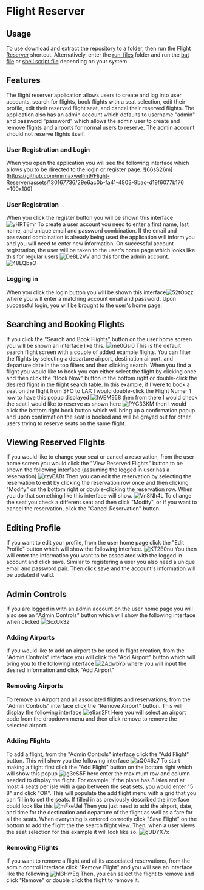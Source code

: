 # **Flight Reserver**

## **Usage**

To use download and extract the repository to a folder, then run the [Flight Reserver](https://github.com/mrmaxwellm9/Flight-Reserver/blob/main/Flight%20Reserver.lnk) shortcut. Alternatively, enter the [run_files](https://github.com/mrmaxwellm9/Flight-Reserver/tree/main/run_files) folder and run the [bat file](https://github.com/mrmaxwellm9/Flight-Reserver/blob/main/run_files/RunFlightReserver.bat) or [shell script file](https://github.com/mrmaxwellm9/Flight-Reserver/blob/main/run_files/RunFlightReserver.sh) depending on your system.

## **Features**

The flight reserver application allows users to create and log into user accounts, search for flights, book flights with a seat selection, edit their profile, edit their reserved flight seat, and cancel their reserved flights. The application also has an admin account which defaults to username "admin" and password "password" which allows the admin user to create and remove flights and airports for normal users to reserve. The admin account should not reserve flights itself.

### **User Registration and Login**

When you open the application you will see the following interface which allows you to be directed to the login or register page. ![66sS26m](https://github.com/mrmaxwellm9/Flight-Reserver/assets/130167736/29e6ac0b-fa41-4803-9bac-d19f6077b176 =100x100) 

### **User Registration**

When you click the register button you will be shown this interface ![yHRT8mr](https://github.com/mrmaxwellm9/Flight-Reserver/assets/130167736/d22a594d-16c1-4e88-9c01-36a186c0ebde) To create a user account you need to enter a first name, last name, and unique email and password combination. If the email and password combination is already being used the application will inform you and you will need to enter new information. On successful account registration, the user will be taken to the user's home page which looks like this for regular users ![De8L2VV](https://github.com/mrmaxwellm9/Flight-Reserver/assets/130167736/a41e3571-a5d3-4187-a244-9790a26dfbf7) and this for the admin account. ![48LQbaO](https://github.com/mrmaxwellm9/Flight-Reserver/assets/130167736/0ae52cfd-51f4-410e-9699-3a2272a920d9)

### **Logging in**

When you click the login button you will be shown this interface![52tOpzz](https://github.com/mrmaxwellm9/Flight-Reserver/assets/130167736/b11192b3-e058-4b00-8933-9a03bbc2cb4d) where you will enter a matching account email and password. Upon successful login, you will be brought to the user's home page.

## **Searching and Booking Flights**

If you click the "Search and Book Flights" button on the user home screen you will be shown an interface like this. ![me0Qsi0](https://github.com/mrmaxwellm9/Flight-Reserver/assets/130167736/08073dd9-bea9-4477-bb38-e6017636a0a7) This is the default search flight screen with a couple of added example flights. You can filter the flights by selecting a departure airport, destination airport, and departure date in the top filters and then clicking search. When you find a flight you would like to book you can either select the flight by clicking once and then click the "Book Now" button in the bottom right or double-click the desired flight in the flight search table. In this example, if I were to book a seat on the flight from SFO to LAX I would double-click the Flight Numer 1 row to have this popup displayed ![hVEM958](https://github.com/mrmaxwellm9/Flight-Reserver/assets/130167736/d19f3727-dbb2-4a75-a1ba-242bbb1c9ed8) then from there I would check the seat I would like to reserve as shown here ![PYG33KM](https://github.com/mrmaxwellm9/Flight-Reserver/assets/130167736/e5220f2c-d8be-4c62-9179-1a47dff4cc3b) then I would click the bottom right book button which will bring up a confirmation popup and upon confirmation the seat is booked and will be grayed out for other users trying to reserve seats on the same flight.

## **Viewing Reserved Flights**

If you would like to change your seat or cancel a reservation, from the user home screen you would click the "View Reserved Flights" button to be shown the following interface (assuming the logged in user has a reservation) ![rzyEABt](https://github.com/mrmaxwellm9/Flight-Reserver/assets/130167736/850ba6d4-3131-4c2c-b5ce-57f22233dea3)
Then you can edit the reservation by selecting the reservation to edit by clicking the reservation row once and then clicking "Modify" on the bottom right or double-clicking the reservation row. When you do that something like this interface will show. ![Vn8Nh4L](https://github.com/mrmaxwellm9/Flight-Reserver/assets/130167736/f1270aa0-4867-428b-af04-7b847f532bf6)
To change the seat you check a different seat and then click "Modify", or if you want to cancel the reservation, click the "Cancel Reservation" button.

## **Editing Profile**

If you want to edit your profile, from the user home page click the "Edit Profile" button which will show the following interface. ![KT2E0nu](https://github.com/mrmaxwellm9/Flight-Reserver/assets/130167736/3919daeb-b271-4073-9cb8-0fff333aeb3b) You then will enter the information you want to be associated with the logged in account and click save. Similar to registering a user you also need a unique email and password pair. Then click save and the account's information will be updated if valid.

## **Admin Controls**

If you are logged in with an admin account on the user home page you will also see an "Admin Controls" button which will show the following interface when clicked ![ScxUk3z](https://github.com/mrmaxwellm9/Flight-Reserver/assets/130167736/8dce6957-82b5-4e81-898d-16737b6bf752)

### **Adding Airports**

If you would like to add an airport to be used in flight creation, from the "Admin Controls" interface you will click the "Add Airport" button which will bring you to the following interface ![ZAdwbYp](https://github.com/mrmaxwellm9/Flight-Reserver/assets/130167736/9e84aeca-de86-4d4c-95fa-00de8d32be6b) where you will input the desired information and click "Add Airport"

### **Removing Airports**

To remove an Airport and all associated flights and reservations; from the "Admin Controls" interface click the "Remove Airport" button. This will display the following interface ![e9xn2Ft](https://github.com/mrmaxwellm9/Flight-Reserver/assets/130167736/b66f85bf-2b05-43db-ac1b-9eb3f7358a87) Here you will select an airport code from the dropdown menu and then click remove to remove the selected airport.

### **Adding Flights**

To add a flight, from the "Admin Controls" interface click the "Add Flight" button. This will show you the following interface ![aQ046z7](https://github.com/mrmaxwellm9/Flight-Reserver/assets/130167736/899ae9ef-8611-4be0-9237-2a4843fffc8f) To start making a flight first click the "Add Flight" button on the bottom right which will show this popup ![ig3eS5F](https://github.com/mrmaxwellm9/Flight-Reserver/assets/130167736/9e849467-fc60-4d56-9427-a2e6188d23ca) here enter the maximum row and column needed to display the flight. For example, if the plane has 8 isles and at most 4 seats per isle with a gap between the seat sets, you would enter "5 8" and click "OK". This will populate the add flight menu with a grid that you can fill in to set the seats. If filled in as previously described the interface could look like this ![mFxeUel](https://github.com/mrmaxwellm9/Flight-Reserver/assets/130167736/3fa96b23-9409-4f9f-9751-d95181300135) Then you just need to add the airport, date, and time for the destination and departure of the flight as well as a fare for all the seats. When everything is entered correctly click "Save Flight" on the bottom to add the flight the the search flight view. Then, when a user views the seat selection for this example it will look like so. ![gUDYX7x](https://github.com/mrmaxwellm9/Flight-Reserver/assets/130167736/c18009b2-7d90-4eb4-ad5f-47334f8f3b36)

### **Removing Flights**

If you want to remove a flight and all its associated reservations, from the admin control interface click "Remove Flight" and you will see an interface like the following ![hI3HmEq](https://github.com/mrmaxwellm9/Flight-Reserver/assets/130167736/82bca721-068e-49ba-8b6e-45382221d0d2) Then, you can select the flight to remove and click "Remove" or double click the flight to remove it.

